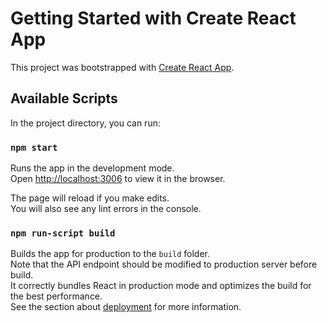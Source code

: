 # Getting Started with Create React App

This project was bootstrapped with [Create React App](https://github.com/facebook/create-react-app).

## Available Scripts

In the project directory, you can run:

### `npm start`

Runs the app in the development mode.\
Open [http://localhost:3006](http://localhost:3006) to view it in the browser.

The page will reload if you make edits.\
You will also see any lint errors in the console.

### `npm run-script build`

Builds the app for production to the `build` folder.\
Note that the API endpoint should be modified to production server before build.\
It correctly bundles React in production mode and optimizes the build for the best performance.\
See the section about [deployment](https://facebook.github.io/create-react-app/docs/deployment) for more information.
